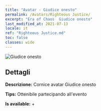 ```yaml
---
title: "Avatar - Giudice onesto"
permalink: /Avatars/Righteous Justice/
excerpt: "Era of Chaos  Giudice onesto"
last_modified_at: 2021-07-13
locale: it
ref: "Righteous Justice.md"
toc: false
classes: wide
---
```

 ![Giudice onesto](/images/a/avatarFrame_74.png)

## Dettagli

 **Descrizione:** Cornice avatar Giudice onesto 

 **Tips:** Ottenibile partecipando all'evento 

 **Is available:**  + 

